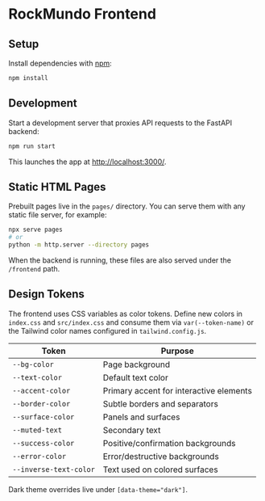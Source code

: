 # RockMundo Frontend

## Setup

Install dependencies with [npm](https://www.npmjs.com/):

```bash
npm install
```

## Development

Start a development server that proxies API requests to the FastAPI backend:

```bash
npm run start
```

This launches the app at <http://localhost:3000/>.

## Static HTML Pages

Prebuilt pages live in the `pages/` directory. You can serve them with any static file server, for example:

```bash
npx serve pages
# or
python -m http.server --directory pages
```

When the backend is running, these files are also served under the `/frontend` path.

## Design Tokens

The frontend uses CSS variables as color tokens. Define new colors in `index.css` and `src/index.css` and consume them via `var(--token-name)` or the Tailwind color names configured in `tailwind.config.js`.

| Token | Purpose |
|-------|---------|
| `--bg-color` | Page background |
| `--text-color` | Default text color |
| `--accent-color` | Primary accent for interactive elements |
| `--border-color` | Subtle borders and separators |
| `--surface-color` | Panels and surfaces |
| `--muted-text` | Secondary text |
| `--success-color` | Positive/confirmation backgrounds |
| `--error-color` | Error/destructive backgrounds |
| `--inverse-text-color` | Text used on colored surfaces |

Dark theme overrides live under `[data-theme="dark"]`.
